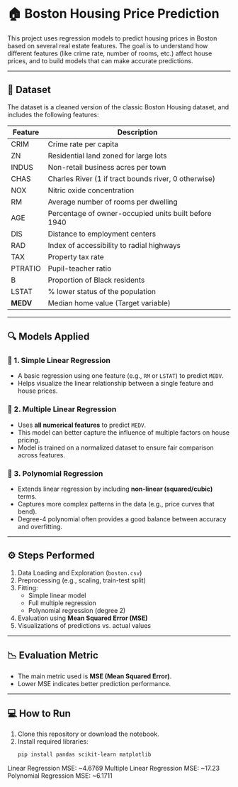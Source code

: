 # 🏠 Boston Housing Price Prediction

This project uses regression models to predict housing prices in Boston based on several real estate features. The goal is to understand how different features (like crime rate, number of rooms, etc.) affect house prices, and to build models that can make accurate predictions.

---

## 📁 Dataset

The dataset is a cleaned version of the classic Boston Housing dataset, and includes the following features:

| Feature     | Description |
|-------------|-------------|
| CRIM        | Crime rate per capita |
| ZN          | Residential land zoned for large lots |
| INDUS       | Non-retail business acres per town |
| CHAS        | Charles River (1 if tract bounds river, 0 otherwise) |
| NOX         | Nitric oxide concentration |
| RM          | Average number of rooms per dwelling |
| AGE         | Percentage of owner-occupied units built before 1940 |
| DIS         | Distance to employment centers |
| RAD         | Index of accessibility to radial highways |
| TAX         | Property tax rate |
| PTRATIO     | Pupil-teacher ratio |
| B           | Proportion of Black residents |
| LSTAT       | % lower status of the population |
| **MEDV**    | Median home value (Target variable) |

---

## 🔍 Models Applied

### 🔹 1. Simple Linear Regression
- A basic regression using one feature (e.g., `RM` or `LSTAT`) to predict `MEDV`.
- Helps visualize the linear relationship between a single feature and house prices.

### 🔹 2. Multiple Linear Regression
- Uses **all numerical features** to predict `MEDV`.
- This model can better capture the influence of multiple factors on house pricing.
- Model is trained on a normalized dataset to ensure fair comparison across features.

### 🔹 3. Polynomial Regression
- Extends linear regression by including **non-linear (squared/cubic)** terms.
- Captures more complex patterns in the data (e.g., price curves that bend).
- Degree-4 polynomial often provides a good balance between accuracy and overfitting.

---

## ⚙️ Steps Performed

1. Data Loading and Exploration (`boston.csv`)
2. Preprocessing (e.g., scaling, train-test split)
3. Fitting:
   - Simple linear model
   - Full multiple regression
   - Polynomial regression (degree 2)
4. Evaluation using **Mean Squared Error (MSE)**
5. Visualizations of predictions vs. actual values

---

## 📉 Evaluation Metric

- The main metric used is **MSE (Mean Squared Error)**.
- Lower MSE indicates better prediction performance.

---

## 💻 How to Run

1. Clone this repository or download the notebook.
2. Install required libraries:
   ```bash
   pip install pandas scikit-learn matplotlib

Linear Regression MSE:            ~4.6769
Multiple Linear Regression MSE:   ~17.23
Polynomial Regression MSE:        ~6.1711
